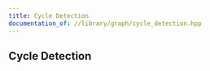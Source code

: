 ```yaml
---
title: Cycle Detection
documentation_of: //library/graph/cycle_detection.hpp
---
```

## Cycle Detection